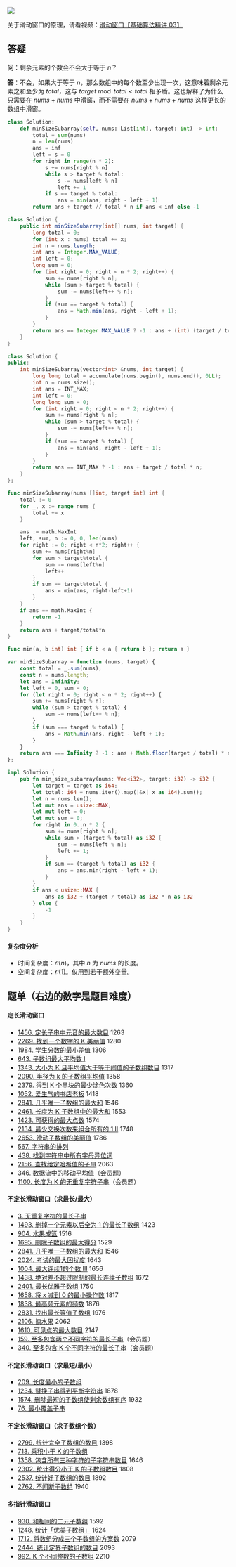 ![](https://pic.leetcode.cn/1696131371-UYYmoV-w365c-c.png)

关于滑动窗口的原理，请看视频：[滑动窗口【基础算法精讲 03】](https://b23.tv/pRbxHhG)

## 答疑

**问**：剩余元素的个数会不会大于等于 $n$？

**答**：不会，如果大于等于 $n$，那么数组中的每个数至少出现一次，这意味着剩余元素之和至少为 $\textit{total}$，这与 $\textit{target}\bmod \textit{total} < \textit{total}$ 相矛盾。这也解释了为什么只需要在 $\textit{nums}+\textit{nums}$ 中滑窗，而不需要在 $\textit{nums}+\textit{nums}+\textit{nums}$ 这样更长的数组中滑窗。

```py [sol-Python3]
class Solution:
    def minSizeSubarray(self, nums: List[int], target: int) -> int:
        total = sum(nums)
        n = len(nums)
        ans = inf
        left = s = 0
        for right in range(n * 2):
            s += nums[right % n]
            while s > target % total:
                s -= nums[left % n]
                left += 1
            if s == target % total:
                ans = min(ans, right - left + 1)
        return ans + target // total * n if ans < inf else -1
```

```java [sol-Java]
class Solution {
    public int minSizeSubarray(int[] nums, int target) {
        long total = 0;
        for (int x : nums) total += x;
        int n = nums.length;
        int ans = Integer.MAX_VALUE;
        int left = 0;
        long sum = 0;
        for (int right = 0; right < n * 2; right++) {
            sum += nums[right % n];
            while (sum > target % total) {
                sum -= nums[left++ % n];
            }
            if (sum == target % total) {
                ans = Math.min(ans, right - left + 1);
            }
        }
        return ans == Integer.MAX_VALUE ? -1 : ans + (int) (target / total) * n;
    }
}
```

```cpp [sol-C++]
class Solution {
public:
    int minSizeSubarray(vector<int> &nums, int target) {
        long long total = accumulate(nums.begin(), nums.end(), 0LL);
        int n = nums.size();
        int ans = INT_MAX;
        int left = 0;
        long long sum = 0;
        for (int right = 0; right < n * 2; right++) {
            sum += nums[right % n];
            while (sum > target % total) {
                sum -= nums[left++ % n];
            }
            if (sum == target % total) {
                ans = min(ans, right - left + 1);
            }
        }
        return ans == INT_MAX ? -1 : ans + target / total * n;
    }
};
```

```go [sol-Go]
func minSizeSubarray(nums []int, target int) int {
	total := 0
	for _, x := range nums {
		total += x
	}

	ans := math.MaxInt
	left, sum, n := 0, 0, len(nums)
	for right := 0; right < n*2; right++ {
		sum += nums[right%n]
		for sum > target%total {
			sum -= nums[left%n]
			left++
		}
		if sum == target%total {
			ans = min(ans, right-left+1)
		}
	}
	if ans == math.MaxInt {
		return -1
	}
	return ans + target/total*n
}

func min(a, b int) int { if b < a { return b }; return a }
```

```js [sol-JavaScript]
var minSizeSubarray = function (nums, target) {
    const total = _.sum(nums);
    const n = nums.length;
    let ans = Infinity;
    let left = 0, sum = 0;
    for (let right = 0; right < n * 2; right++) {
        sum += nums[right % n];
        while (sum > target % total) {
            sum -= nums[left++ % n];
        }
        if (sum === target % total) {
            ans = Math.min(ans, right - left + 1);
        }
    }
    return ans === Infinity ? -1 : ans + Math.floor(target / total) * n;
};
```

```rust [sol-Rust]
impl Solution {
    pub fn min_size_subarray(nums: Vec<i32>, target: i32) -> i32 {
        let target = target as i64;
        let total: i64 = nums.iter().map(|&x| x as i64).sum();
        let n = nums.len();
        let mut ans = usize::MAX;
        let mut left = 0;
        let mut sum = 0;
        for right in 0..n * 2 {
            sum += nums[right % n];
            while sum > (target % total) as i32 {
                sum -= nums[left % n];
                left += 1;
            }
            if sum == (target % total) as i32 {
                ans = ans.min(right - left + 1);
            }
        }
        if ans < usize::MAX {
            ans as i32 + (target / total) as i32 * n as i32
        } else {
            -1
        }
    }
}
```

#### 复杂度分析

- 时间复杂度：$\mathcal{O}(n)$，其中 $n$ 为 $\textit{nums}$ 的长度。
- 空间复杂度：$\mathcal{O}(1)$。仅用到若干额外变量。

## 题单（右边的数字是题目难度）

#### 定长滑动窗口

- [1456. 定长子串中元音的最大数目](https://leetcode.cn/problems/maximum-number-of-vowels-in-a-substring-of-given-length/) 1263
- [2269. 找到一个数字的 K 美丽值](https://leetcode.cn/problems/find-the-k-beauty-of-a-number/) 1280
- [1984. 学生分数的最小差值](https://leetcode.cn/problems/minimum-difference-between-highest-and-lowest-of-k-scores/) 1306
- [643. 子数组最大平均数 I](https://leetcode.cn/problems/maximum-average-subarray-i/)
- [1343. 大小为 K 且平均值大于等于阈值的子数组数目](https://leetcode.cn/problems/number-of-sub-arrays-of-size-k-and-average-greater-than-or-equal-to-threshold/) 1317
- [2090. 半径为 k 的子数组平均值](https://leetcode.cn/problems/k-radius-subarray-averages/) 1358
- [2379. 得到 K 个黑块的最少涂色次数](https://leetcode.cn/problems/minimum-recolors-to-get-k-consecutive-black-blocks/) 1360
- [1052. 爱生气的书店老板](https://leetcode.cn/problems/grumpy-bookstore-owner/) 1418
- [2841. 几乎唯一子数组的最大和](https://leetcode.cn/problems/maximum-sum-of-almost-unique-subarray/) 1546
- [2461. 长度为 K 子数组中的最大和](https://leetcode.cn/problems/maximum-sum-of-distinct-subarrays-with-length-k/) 1553
- [1423. 可获得的最大点数](https://leetcode.cn/problems/maximum-points-you-can-obtain-from-cards/) 1574
- [2134. 最少交换次数来组合所有的 1 II](https://leetcode.cn/problems/minimum-swaps-to-group-all-1s-together-ii/) 1748
- [2653. 滑动子数组的美丽值](https://leetcode.cn/problems/sliding-subarray-beauty/) 1786
- [567. 字符串的排列](https://leetcode.cn/problems/permutation-in-string/)
- [438. 找到字符串中所有字母异位词](https://leetcode.cn/problems/find-all-anagrams-in-a-string/)
- [2156. 查找给定哈希值的子串](https://leetcode.cn/problems/find-substring-with-given-hash-value/) 2063
- [346. 数据流中的移动平均值](https://leetcode.cn/problems/moving-average-from-data-stream/)（会员题）
- [1100. 长度为 K 的无重复字符子串](https://leetcode.cn/problems/find-k-length-substrings-with-no-repeated-characters/)（会员题）

#### 不定长滑动窗口（求最长/最大）

- [3. 无重复字符的最长子串](https://leetcode.cn/problems/longest-substring-without-repeating-characters/)
- [1493. 删掉一个元素以后全为 1 的最长子数组](https://leetcode.cn/problems/longest-subarray-of-1s-after-deleting-one-element/) 1423
- [904. 水果成篮](https://leetcode.cn/problems/fruit-into-baskets/) 1516
- [1695. 删除子数组的最大得分](https://leetcode.cn/problems/maximum-erasure-value/) 1529
- [2841. 几乎唯一子数组的最大和](https://leetcode.cn/problems/maximum-sum-of-almost-unique-subarray/) 1546
- [2024. 考试的最大困扰度](https://leetcode.cn/problems/maximize-the-confusion-of-an-exam/) 1643
- [1004. 最大连续1的个数 III](https://leetcode.cn/problems/max-consecutive-ones-iii/) 1656
- [1438. 绝对差不超过限制的最长连续子数组](https://leetcode.cn/problems/longest-continuous-subarray-with-absolute-diff-less-than-or-equal-to-limit/) 1672
- [2401. 最长优雅子数组](https://leetcode.cn/problems/longest-nice-subarray/) 1750
- [1658. 将 x 减到 0 的最小操作数](https://leetcode.cn/problems/minimum-operations-to-reduce-x-to-zero/) 1817
- [1838. 最高频元素的频数](https://leetcode.cn/problems/frequency-of-the-most-frequent-element/) 1876
- [2831. 找出最长等值子数组](https://leetcode.cn/problems/find-the-longest-equal-subarray/) 1976
- [2106. 摘水果](https://leetcode.cn/problems/maximum-fruits-harvested-after-at-most-k-steps/) 2062
- [1610. 可见点的最大数目](https://leetcode.cn/problems/maximum-number-of-visible-points/) 2147
- [159. 至多包含两个不同字符的最长子串](https://leetcode.cn/problems/longest-substring-with-at-most-two-distinct-characters/)（会员题）
- [340. 至多包含 K 个不同字符的最长子串](https://leetcode.cn/problems/longest-substring-with-at-most-k-distinct-characters/)（会员题）

#### 不定长滑动窗口（求最短/最小）

- [209. 长度最小的子数组](https://leetcode.cn/problems/minimum-size-subarray-sum/)
- [1234. 替换子串得到平衡字符串](https://leetcode.cn/problems/replace-the-substring-for-balanced-string/) 1878
- [1574. 删除最短的子数组使剩余数组有序](https://leetcode.cn/problems/shortest-subarray-to-be-removed-to-make-array-sorted/) 1932
- [76. 最小覆盖子串](https://leetcode.cn/problems/minimum-window-substring/)

#### 不定长滑动窗口（求子数组个数）

- [2799. 统计完全子数组的数目](https://leetcode.cn/problems/count-complete-subarrays-in-an-array/) 1398
- [713. 乘积小于 K 的子数组](https://leetcode.cn/problems/subarray-product-less-than-k/)
- [1358. 包含所有三种字符的子字符串数目](https://leetcode.cn/problems/number-of-substrings-containing-all-three-characters/) 1646
- [2302. 统计得分小于 K 的子数组数目](https://leetcode.cn/problems/count-subarrays-with-score-less-than-k/) 1808
- [2537. 统计好子数组的数目](https://leetcode.cn/problems/count-the-number-of-good-subarrays/) 1892
- [2762. 不间断子数组](https://leetcode.cn/problems/continuous-subarrays/) 1940

#### 多指针滑动窗口

- [930. 和相同的二元子数组](https://leetcode.cn/problems/binary-subarrays-with-sum/) 1592
- [1248. 统计「优美子数组」](https://leetcode.cn/problems/count-number-of-nice-subarrays/) 1624
- [1712. 将数组分成三个子数组的方案数](https://leetcode.cn/problems/ways-to-split-array-into-three-subarrays/) 2079
- [2444. 统计定界子数组的数目](https://leetcode.cn/problems/count-subarrays-with-fixed-bounds/) 2093
- [992. K 个不同整数的子数组](https://leetcode.cn/problems/subarrays-with-k-different-integers/) 2210
